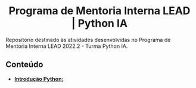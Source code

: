 <h1 align="center"> Programa de Mentoria Interna LEAD | Python IA</h1>
Repositório destinado às atividades desenvolvidas no Programa de Mentoria Interna LEAD 2022.2 - Turma Python IA.


## Conteúdo

* **[Introdução Python](https://github.com/andressagomes26/pythonIA_Mentoring/tree/main/1.%20Conceitos%20Python);**
  
